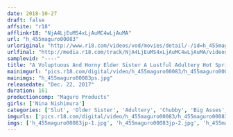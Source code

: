 ```yaml
---
date: 2018-10-27
draft: false
affsite: "r18"
afflinkr18: "NjA4LjEuMS4xLjAuMC4wLjAuMA"
url: "h_455maguro00083"
urloriginal: "http://www.r18.com/videos/vod/movies/detail/-/id=h_455maguro00083"
urlfinal: "http://media.r18.com/track/NjA4LjEuMS4xLjAuMC4wLjAuMA/videos/vod/movies/detail/-/id=h_455maguro00083"
samplevid: "----"
title: "A Voluptuous And Horny Elder Sister A Lustful Adultery Hot Springs Vacation With A Meat Eating Gal Nina Nishimura"
mainimgurl: "pics.r18.com/digital/video/h_455maguro00083/h_455maguro00083ps.jpg"
mainimgs: "h_455maguro00083ps.jpg"
releasedate: "Dec. 22, 2017"
duration: 161
productioncomp: "Maguro Products"
girls: ['Nina Nishimura']
categories: ['Slut', 'Older Sister', 'Adultery', 'Chubby', 'Big Asses', 'Outdoor', 'Featured Actress', 'Hot Spring', 'Hi-Def']
imgurls: ['pics.r18.com/digital/video/h_455maguro00083/h_455maguro00083jp-1.jpg', 'pics.r18.com/digital/video/h_455maguro00083/h_455maguro00083jp-2.jpg', 'pics.r18.com/digital/video/h_455maguro00083/h_455maguro00083jp-3.jpg', 'pics.r18.com/digital/video/h_455maguro00083/h_455maguro00083jp-4.jpg', 'pics.r18.com/digital/video/h_455maguro00083/h_455maguro00083jp-5.jpg', 'pics.r18.com/digital/video/h_455maguro00083/h_455maguro00083jp-6.jpg', 'pics.r18.com/digital/video/h_455maguro00083/h_455maguro00083jp-7.jpg', 'pics.r18.com/digital/video/h_455maguro00083/h_455maguro00083jp-8.jpg', 'pics.r18.com/digital/video/h_455maguro00083/h_455maguro00083jp-9.jpg', 'pics.r18.com/digital/video/h_455maguro00083/h_455maguro00083jp-10.jpg', 'pics.r18.com/digital/video/h_455maguro00083/h_455maguro00083jp-11.jpg', 'pics.r18.com/digital/video/h_455maguro00083/h_455maguro00083jp-12.jpg', 'pics.r18.com/digital/video/h_455maguro00083/h_455maguro00083jp-13.jpg', 'pics.r18.com/digital/video/h_455maguro00083/h_455maguro00083jp-14.jpg', 'pics.r18.com/digital/video/h_455maguro00083/h_455maguro00083jp-15.jpg', 'pics.r18.com/digital/video/h_455maguro00083/h_455maguro00083jp-16.jpg', 'pics.r18.com/digital/video/h_455maguro00083/h_455maguro00083jp-17.jpg', 'pics.r18.com/digital/video/h_455maguro00083/h_455maguro00083jp-18.jpg', 'pics.r18.com/digital/video/h_455maguro00083/h_455maguro00083jp-19.jpg', 'pics.r18.com/digital/video/h_455maguro00083/h_455maguro00083jp-20.jpg']
imgs: ['h_455maguro00083jp-1.jpg', 'h_455maguro00083jp-2.jpg', 'h_455maguro00083jp-3.jpg', 'h_455maguro00083jp-4.jpg', 'h_455maguro00083jp-5.jpg', 'h_455maguro00083jp-6.jpg', 'h_455maguro00083jp-7.jpg', 'h_455maguro00083jp-8.jpg', 'h_455maguro00083jp-9.jpg', 'h_455maguro00083jp-10.jpg', 'h_455maguro00083jp-11.jpg', 'h_455maguro00083jp-12.jpg', 'h_455maguro00083jp-13.jpg', 'h_455maguro00083jp-14.jpg', 'h_455maguro00083jp-15.jpg', 'h_455maguro00083jp-16.jpg', 'h_455maguro00083jp-17.jpg', 'h_455maguro00083jp-18.jpg', 'h_455maguro00083jp-19.jpg', 'h_455maguro00083jp-20.jpg']
---
```

